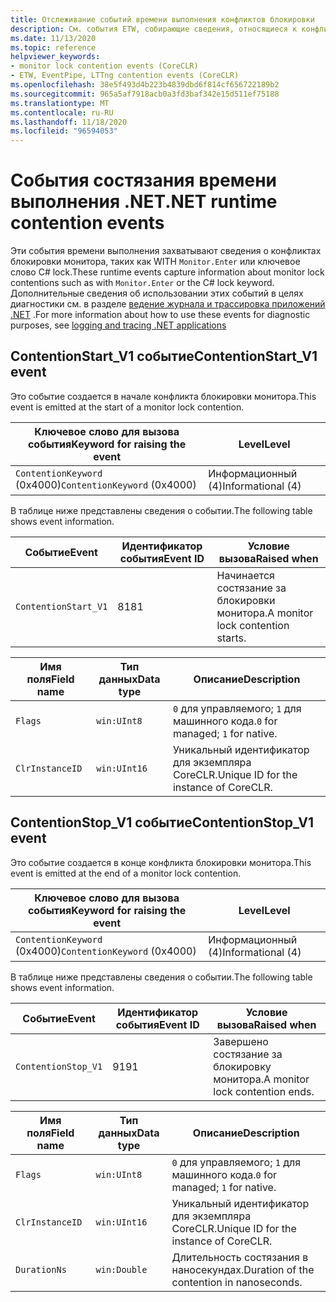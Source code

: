 ```yaml
---
title: Отслеживание событий времени выполнения конфликтов блокировки
description: См. события ETW, собирающие сведения, относящиеся к конфликтам блокировки монитора.
ms.date: 11/13/2020
ms.topic: reference
helpviewer_keywords:
- monitor lock contention events (CoreCLR)
- ETW, EventPipe, LTTng contention events (CoreCLR)
ms.openlocfilehash: 38e5f493d4b223b4839dbd6f814cf656722189b2
ms.sourcegitcommit: 965a5af7918acb0a3fd3baf342e15d511ef75188
ms.translationtype: MT
ms.contentlocale: ru-RU
ms.lasthandoff: 11/18/2020
ms.locfileid: "96594053"
---
```

# <a name="net-runtime-contention-events"></a><span data-ttu-id="563c2-103">События состязания времени выполнения .NET</span><span class="sxs-lookup"><span data-stu-id="563c2-103">.NET runtime contention events</span></span>

<span data-ttu-id="563c2-104">Эти события времени выполнения захватывают сведения о конфликтах блокировки монитора, таких как WITH `Monitor.Enter` или ключевое слово C# lock.</span><span class="sxs-lookup"><span data-stu-id="563c2-104">These runtime events capture information about monitor lock contentions such as with `Monitor.Enter` or the C# lock keyword.</span></span> <span data-ttu-id="563c2-105">Дополнительные сведения об использовании этих событий в целях диагностики см. в разделе [ведение журнала и трассировка приложений .NET](../../core/diagnostics/logging-tracing.md) .</span><span class="sxs-lookup"><span data-stu-id="563c2-105">For more information about how to use these events for diagnostic purposes, see [logging and tracing .NET applications](../../core/diagnostics/logging-tracing.md)</span></span>

## <a name="contentionstart_v1-event"></a><span data-ttu-id="563c2-106">ContentionStart_V1 событие</span><span class="sxs-lookup"><span data-stu-id="563c2-106">ContentionStart_V1 event</span></span>

<span data-ttu-id="563c2-107">Это событие создается в начале конфликта блокировки монитора.</span><span class="sxs-lookup"><span data-stu-id="563c2-107">This event is emitted at the start of a monitor lock contention.</span></span>

|<span data-ttu-id="563c2-108">Ключевое слово для вызова события</span><span class="sxs-lookup"><span data-stu-id="563c2-108">Keyword for raising the event</span></span>|<span data-ttu-id="563c2-109">Level</span><span class="sxs-lookup"><span data-stu-id="563c2-109">Level</span></span>|
|-----------------------------------|-----------|
|<span data-ttu-id="563c2-110">`ContentionKeyword` (0x4000)</span><span class="sxs-lookup"><span data-stu-id="563c2-110">`ContentionKeyword` (0x4000)</span></span>|<span data-ttu-id="563c2-111">Информационный (4)</span><span class="sxs-lookup"><span data-stu-id="563c2-111">Informational (4)</span></span>|

 <span data-ttu-id="563c2-112">В таблице ниже представлены сведения о событии.</span><span class="sxs-lookup"><span data-stu-id="563c2-112">The following table shows event information.</span></span>

|<span data-ttu-id="563c2-113">Событие</span><span class="sxs-lookup"><span data-stu-id="563c2-113">Event</span></span>|<span data-ttu-id="563c2-114">Идентификатор события</span><span class="sxs-lookup"><span data-stu-id="563c2-114">Event ID</span></span>|<span data-ttu-id="563c2-115">Условие вызова</span><span class="sxs-lookup"><span data-stu-id="563c2-115">Raised when</span></span>|
|-----------|--------------|-----------------|
|`ContentionStart_V1`|<span data-ttu-id="563c2-116">81</span><span class="sxs-lookup"><span data-stu-id="563c2-116">81</span></span>|<span data-ttu-id="563c2-117">Начинается состязание за блокировки монитора.</span><span class="sxs-lookup"><span data-stu-id="563c2-117">A monitor lock contention starts.</span></span>|

|<span data-ttu-id="563c2-118">Имя поля</span><span class="sxs-lookup"><span data-stu-id="563c2-118">Field name</span></span>|<span data-ttu-id="563c2-119">Тип данных</span><span class="sxs-lookup"><span data-stu-id="563c2-119">Data type</span></span>|<span data-ttu-id="563c2-120">Описание</span><span class="sxs-lookup"><span data-stu-id="563c2-120">Description</span></span>|
|----------------|---------------|-----------------|
|`Flags`|`win:UInt8`|<span data-ttu-id="563c2-121">`0` для управляемого; `1` для машинного кода.</span><span class="sxs-lookup"><span data-stu-id="563c2-121">`0` for managed; `1` for native.</span></span>|
|`ClrInstanceID`|`win:UInt16`|<span data-ttu-id="563c2-122">Уникальный идентификатор для экземпляра CoreCLR.</span><span class="sxs-lookup"><span data-stu-id="563c2-122">Unique ID for the instance of CoreCLR.</span></span>|

## <a name="contentionstop_v1-event"></a><span data-ttu-id="563c2-123">ContentionStop_V1 событие</span><span class="sxs-lookup"><span data-stu-id="563c2-123">ContentionStop_V1 event</span></span>

<span data-ttu-id="563c2-124">Это событие создается в конце конфликта блокировки монитора.</span><span class="sxs-lookup"><span data-stu-id="563c2-124">This event is emitted at the end of a monitor lock contention.</span></span>

|<span data-ttu-id="563c2-125">Ключевое слово для вызова события</span><span class="sxs-lookup"><span data-stu-id="563c2-125">Keyword for raising the event</span></span>|<span data-ttu-id="563c2-126">Level</span><span class="sxs-lookup"><span data-stu-id="563c2-126">Level</span></span>|
|-----------------------------------|-----------|
|<span data-ttu-id="563c2-127">`ContentionKeyword` (0x4000)</span><span class="sxs-lookup"><span data-stu-id="563c2-127">`ContentionKeyword` (0x4000)</span></span>|<span data-ttu-id="563c2-128">Информационный (4)</span><span class="sxs-lookup"><span data-stu-id="563c2-128">Informational (4)</span></span>|

 <span data-ttu-id="563c2-129">В таблице ниже представлены сведения о событии.</span><span class="sxs-lookup"><span data-stu-id="563c2-129">The following table shows event information.</span></span>

|<span data-ttu-id="563c2-130">Событие</span><span class="sxs-lookup"><span data-stu-id="563c2-130">Event</span></span>|<span data-ttu-id="563c2-131">Идентификатор события</span><span class="sxs-lookup"><span data-stu-id="563c2-131">Event ID</span></span>|<span data-ttu-id="563c2-132">Условие вызова</span><span class="sxs-lookup"><span data-stu-id="563c2-132">Raised when</span></span>|
|-----------|--------------|-----------------|
|`ContentionStop_V1`|<span data-ttu-id="563c2-133">91</span><span class="sxs-lookup"><span data-stu-id="563c2-133">91</span></span>|<span data-ttu-id="563c2-134">Завершено состязание за блокировку монитора.</span><span class="sxs-lookup"><span data-stu-id="563c2-134">A monitor lock contention ends.</span></span>|

|<span data-ttu-id="563c2-135">Имя поля</span><span class="sxs-lookup"><span data-stu-id="563c2-135">Field name</span></span>|<span data-ttu-id="563c2-136">Тип данных</span><span class="sxs-lookup"><span data-stu-id="563c2-136">Data type</span></span>|<span data-ttu-id="563c2-137">Описание</span><span class="sxs-lookup"><span data-stu-id="563c2-137">Description</span></span>|
|----------------|---------------|-----------------|
|`Flags`|`win:UInt8`|<span data-ttu-id="563c2-138">`0` для управляемого; `1` для машинного кода.</span><span class="sxs-lookup"><span data-stu-id="563c2-138">`0` for managed; `1` for native.</span></span>|
|`ClrInstanceID`|`win:UInt16`|<span data-ttu-id="563c2-139">Уникальный идентификатор для экземпляра CoreCLR.</span><span class="sxs-lookup"><span data-stu-id="563c2-139">Unique ID for the instance of CoreCLR.</span></span>|
|`DurationNs`|`win:Double`|<span data-ttu-id="563c2-140">Длительность состязания в наносекундах.</span><span class="sxs-lookup"><span data-stu-id="563c2-140">Duration of the contention in nanoseconds.</span></span>|
